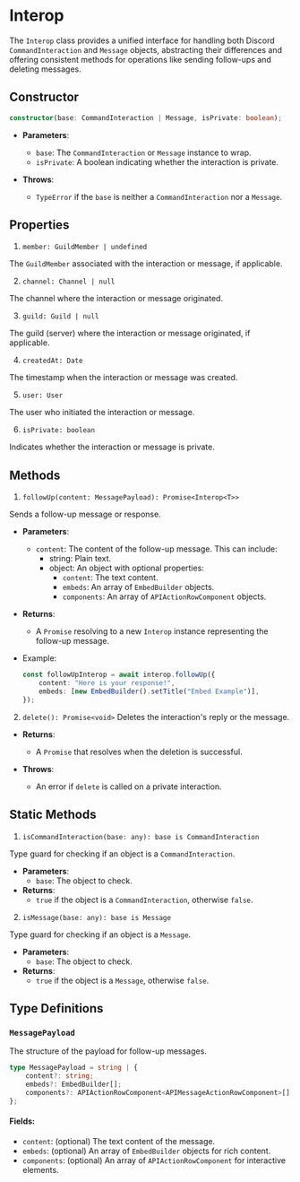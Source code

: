 # Interop

The ``Interop`` class provides a unified interface for handling both Discord ``CommandInteraction`` and ``Message`` objects, abstracting their differences and offering consistent methods for operations like sending follow-ups and deleting messages.

## Constructor

```ts
constructor(base: CommandInteraction | Message, isPrivate: boolean);
```

* **Parameters**:

  * ``base``: The ``CommandInteraction`` or ``Message`` instance to wrap.
  * ``isPrivate``: A boolean indicating whether the interaction is private.

* **Throws**:
  * ``TypeError`` if the ``base`` is neither a ``CommandInteraction`` nor a ``Message``.

## Properties

1. ``member: GuildMember | undefined``

  The ``GuildMember`` associated with the interaction or message, if applicable.

2. ``channel: Channel | null``

  The channel where the interaction or message originated.

3. ``guild: Guild | null``

  The guild (server) where the interaction or message originated, if applicable.

4. ``createdAt: Date``

  The timestamp when the interaction or message was created.

5. ``user: User``

  The user who initiated the interaction or message.

6. ``isPrivate: boolean``

  Indicates whether the interaction or message is private.

## Methods

1. `followUp(content: MessagePayload): Promise<Interop<T>>`
  
  Sends a follow-up message or response.

* **Parameters**:
  * ``content``: The content of the follow-up message. This can include:
    * string: Plain text.
    * object: An object with optional properties:
      * ``content``: The text content.
      * ``embeds``: An array of ``EmbedBuilder`` objects.
      * ``components``: An array of ``APIActionRowComponent`` objects.

* **Returns**:
  * A ``Promise`` resolving to a new ``Interop`` instance representing the follow-up message.

* Example:
  
  ```ts
  const followUpInterop = await interop.followUp({
      content: "Here is your response!",
      embeds: [new EmbedBuilder().setTitle("Embed Example")],
  });
  ```

2. `delete(): Promise<void>`
  Deletes the interaction's reply or the message.

* **Returns**:
  * A ``Promise`` that resolves when the deletion is successful.

* **Throws**:
  * An error if ``delete`` is called on a private interaction.

## Static Methods

1. `isCommandInteraction(base: any): base is CommandInteraction`

  Type guard for checking if an object is a ``CommandInteraction``.
  
* **Parameters**:
  * ``base``: The object to check.
* **Returns**:
  * ``true`` if the object is a ``CommandInteraction``, otherwise ``false``.

2. `isMessage(base: any): base is Message`

Type guard for checking if an object is a ``Message``.

* **Parameters**:
  * ``base``: The object to check.
* **Returns**:
  * ``true`` if the object is a ``Message``, otherwise ``false``.

## Type Definitions

### `MessagePayload`

The structure of the payload for follow-up messages.

```ts
type MessagePayload = string | {
    content?: string;
    embeds?: EmbedBuilder[];
    components?: APIActionRowComponent<APIMessageActionRowComponent>[];
};
```

#### Fields:

* ``content``: (optional) The text content of the message.
* ``embeds``: (optional) An array of ``EmbedBuilder`` objects for rich content.
* ``components``: (optional) An array of ``APIActionRowComponent`` for interactive elements.
